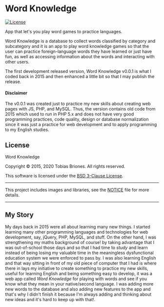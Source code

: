 # Word Knowledge
[![License](https://img.shields.io/github/license/TobiasBriones/word-knowledge)](https://github.com/TobiasBriones/word-knowledge/blob/master/LICENSE)

App that let's you play word games to practice languages.

Word Knowledge is a database to collect words
classified by category and subcategory and it is 
an app to play word knowledge games so that the
user can practice foreign-language words they have learned
or just have fun, as well as accessing information about the
words and interacting with other users.

The first development released version, Word Knowledge v0.0.1 is what I coded
back in 2015 and then enhanced a little bit so that I may publish the release.

#### Disclaimer
The v0.0.1 was created just to practice my new skills about creating web pages with
JS, PHP, and MySQL. Thus, the version contains old code from 2015 which used to run
in PHP 5.x and does not have very good programming practices, code quality, design or
database normalization since it was just
a practice for web development and to apply programming to my English studies.

## License
Word Knowledge

Copyright © 2015, 2020 Tobias Briones. All rights reserved.

This software is licensed under the [BSD 3-Clause License](https://github.com/TobiasBriones/word-knowledge/blob/master/LICENSE).

***

This project includes images and libraries, see the [NOTICE](https://github.com/TobiasBriones/word-knowledge/blob/master/NOTICE) file for more details.

***

## My Story
My days back in 2015 were all about learning many new things. I started learning many other programming languages and technologies for web development, say, jQuery, PHP, MySQL, and stuff. On the other hand, I was strengthening my maths background of course! by taking advantage that I was out-of-school those days and so that I had time to *study* and learn instead of being losing my valuable time in the meaningless dysfunctional education system we were enforced to pass by. I was also learning English and that way sitting in front of my old piece of computer that I had is where there in lays my initiative to create something to practice my new skills, useful for learning English and being something easy to develop, it was a web app called *Word Knowledge* for playing with words and see if you know what they mean in your native/second language. I was adding more new words to the database and also adding new features to the app and that's why I didn't finish it because I'm always adding and thinking about new ideas and it's hard to keep up with that!.
